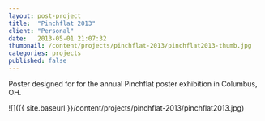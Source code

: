 ```yaml
---
layout: post-project
title:  "Pinchflat 2013"
client: "Personal"
date:   2013-05-01 21:07:32
thumbnail: /content/projects/pinchflat-2013/pinchflat2013-thumb.jpg
categories: projects
published: false
---
```


Poster designed for for the annual Pinchflat poster exhibition in Columbus, OH.

![]({{ site.baseurl }}/content/projects/pinchflat-2013/pinchflat2013.jpg)